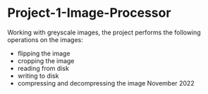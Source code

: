 # Project-1-Image-Processor
Working with greyscale images, the project performs the following operations on the images: 
* flipping the image
* cropping the image
* reading from disk
* writing to disk
* compressing and decompressing the image 
November 2022
